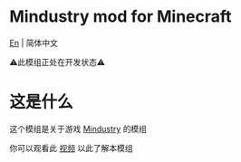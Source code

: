 # Mindustry mod for Minecraft

[En](README.MD) | 简体中文

⚠️此模组正处在开发状态⚠️

# 这是什么

这个模组是关于游戏 [Mindustry](https://github.com/Anuken/Mindustry) 的模组

你可以观看此 [视频](https://b23.tv/rnAnPnZ) 以此了解本模组
